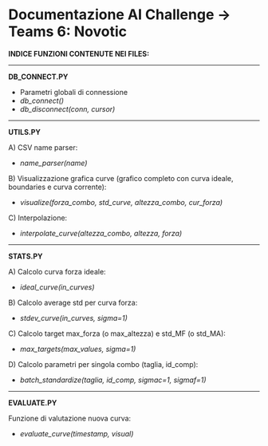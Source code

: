 # Documentazione AI Challenge -> Teams 6:  **Novotic**
 
**INDICE FUNZIONI CONTENUTE NEI FILES:**
___


**DB_CONNECT.PY**

* Parametri globali di connessione
* *db_connect()*
* *db_disconnect(conn, cursor)*

___

**UTILS.PY**

A) CSV name parser:
* *name_parser(name)*

B) Visualizzazione grafica curve (grafico completo con curva ideale, boundaries e curva corrente):
  * *visualize(forza_combo, std_curve, altezza_combo, cur_forza)*

C) Interpolazione:
* *interpolate_curve(altezza_combo, altezza, forza)*

___

**STATS.PY**

A) Calcolo curva forza ideale:
* *ideal_curve(in_curves)*

B) Calcolo average std per curva forza:
* *stdev_curve(in_curves, sigma=1)*

C) Calcolo target max_forza (o max_altezza) e std_MF (o std_MA):
* *max_targets(max_values, sigma=1)*

D) Calcolo parametri per singola combo (taglia, id_comp):
* *batch_standardize(taglia, id_comp, sigmac=1, sigmaf=1)*

___

**EVALUATE.PY**

Funzione di valutazione nuova curva:
* *evaluate_curve(timestamp, visual)*

